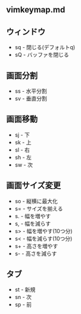 vimkeymap.md
---

## ウィンドウ
* sq - 閉じる(デフォルトq)
* sQ - バッファを閉じる

## 画面分割
* ss - 水平分割
* sv - 垂直分割

## 画面移動
* sj - 下
* sk - 上
* sl - 右
* sh - 左
* sw - 次

## 画面サイズ変更
* so - 縦横に最大化
* s= - サイズを揃える
* s. - 幅を増やす
* s, - 幅を減らす
* s> - 幅を増やす(10つ分)
* s< - 幅を減らす(10つ分)
* s+ - 高さを増やす
* s- - 高さを減らす

## タブ
* st - 新規
* sn - 次
* sp - 前
